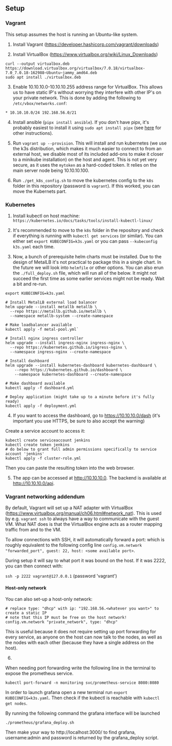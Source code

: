 ## Setup

### Vagrant

This setup assumes the host is running an Ubuntu-like system.

1. Install Vagrant (https://developer.hashicorp.com/vagrant/downloads)

2. Install VirtualBox (https://www.virtualbox.org/wiki/Linux_Downloads)

```
curl --output virtualbox.deb https://download.virtualbox.org/virtualbox/7.0.18/virtualbox-7.0_7.0.18-162988~Ubuntu~jammy_amd64.deb
sudo apt install ./virtualbox.deb
```

3. Enable 10.10.10.0-10.10.10.255 address range for VirtualBox. This allows us to have static IP's without worrying they interfere with other IP's on your private network. This is done by adding the following to `/etc/vbox/networks.conf`:

```
* 10.10.10.0/24 192.168.56.0/21
```

4. Install ansible (`pipx install ansible`). If you don't have pipx, it's probably easiest to install it using `sudo apt install pipx` (see [here](https://pipx.pypa.io/stable/) for other instructions).

5. Run `vagrant up --provision`. This will install and run kubernetes (we use the k3s distribution, which makes it much easier to connect to from an external host, we disable most of its included add-ons to make it closer to a minikube installation) on the host and agent. This is not yet very secure, as it uses the `mytoken` as a hard-coded token. It relies on the main server node being 10.10.10.100.

6. Run `./get_k8s_config.sh` to move the kubernetes config to the `k8s` folder in this repository (password is `vagrant`). If this worked, you can move the Kubernets part.

### Kubernetes

1. Install kubectl on host machine: `https://kubernetes.io/docs/tasks/tools/install-kubectl-linux/`

2. It's recommended to move to the `k8s` folder in the repository and check if everything is running with `kubectl get services` (or similar). You can either set `export KUBECONFIG=k3s.yaml` or you can pass `--kubeconfig k3s.yaml` each time.

3. Now, a bunch of prerequisite helm charts must be installed. Due to the design of MetalLB it's not practical to package this in a single chart. In the future we will look into `helmfile` or other options. You can also erun the `./full_deploy.sh` file, which will run all of the below. It might not succeed the first time as some earlier services might not be ready. Wait a bit and re-run.

```
export KUBECONFIG=k3s.yaml

# Install MetalLB external load balancer
helm upgrade --install metallb metallb \
  --repo https://metallb.github.io/metallb \
  --namespace metallb-system --create-namespace

# Make loadbalancer available
kubectl apply -f metal-pool.yml`

# Install nginx ingress controller
helm upgrade --install ingress-nginx ingress-nginx \
  --repo https://kubernetes.github.io/ingress-nginx \
  --namespace ingress-nginx --create-namespace

# Install dashboard
helm upgrade --install kubernetes-dashboard kubernetes-dashboard \
    --repo https://kubernetes.github.io/dashboard \
    --namespace kubernetes-dashboard --create-namespace

# Make dashboard available
kubectl apply -f dashboard.yml

# Deploy application (might take up to a minute before it's fully ready)
kubectl apply -f deployment.yml
```

4. If you want to access the dashboard, go to https://10.10.10.0/dash (it's important you use HTTPS, be sure to also accept the warning)

Create a service account to access it:
```
kubectl create serviceaccount jenkins
kubectl create token jenkins
# do below to grant full admin permissions specifically to service account 'jenkins'
kubectl apply -f cluster-role.yml
```

Then you can paste the resulting token into the web browser.

5. The app can be accessed at http://10.10.10.0. The backend is available at http://10.10.10.0/api.

### Vagrant networking addendum

By default, Vagrant will set up a NAT adapter with VirtualBox (https://www.virtualbox.org/manual/ch06.html#network_nat). This is used by e.g. `vagrant ssh` to always have a way to communicate with the guest VM. What NAT does is that the VirtualBox engine acts as a router mapping traffic from and to the VM. 

To allow connections with SSH, it will automatically forward a port: which is roughly equivalent to the following config line `config.vm.network "forwarded_port", guest: 22, host: <some available port>`. 

During setup it will say to what port it was bound on the host. If it was 2222, you can then connect with:

`ssh -p 2222 vagrant@127.0.0.1` (password 'vagrant')

#### Host-only network

You can also set-up a host-only network:

```
# replace type: "dhcp" with ip: "192.168.56.<whatever you want>" to create a static IP
# note that this IP must be free on the host network!
config.vm.network "private_network", type: "dhcp"
```

This is useful because it does not require setting up port forwarding for every service, as anyone on the host can now talk to the nodes, as well as the nodes with each other (because they have a single address on the host).

6. 
When needing port forwarding write the following line in the terminal to expose the prometheus service.

```
kubectl port-forward -n monitoring svc/prometheus-service 8080:8080
```
In order to launch grafana open a new terminal run `export KUBECONFIG=k3s.yaml`. 
Then check if the kubectl is reachable with `kubectl get nodes`.

By running the following command the grafana interface will be launched
```
./prometheus/grafana_deploy.sh 
```
Then make your way to http://localhost:3000/ to find grafana, username:admin and password is returned by the grafana_deploy script.
